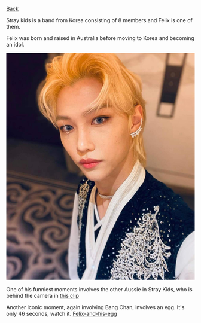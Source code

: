 [Back](https://monip1.github.io/fun-things/info-hub.html)

Stray kids is a band from Korea consisting of 8 members and Felix is one of them.

Felix was born and raised in Australia before moving to Korea and becoming an idol.

![felix](pictures/felix-face.jpg)

One of his funniest moments involves the other Aussie in Stray Kids, who is behind the camera in [this clip](https://www.youtube.com/watch?v=CVosZbk65KI)

Another iconic moment, again involving Bang Chan, involves an egg. It's only 46 seconds, watch it. [Felix-and-his-egg](https://www.youtube.com/watch?v=ECUPzfcw_vM)